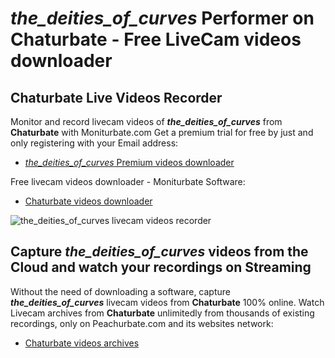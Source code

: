 # _the_deities_of_curves_ Performer on Chaturbate - Free LiveCam videos downloader

## Chaturbate Live Videos Recorder

Monitor and record livecam videos of **_the_deities_of_curves_** from **Chaturbate** with Moniturbate.com
Get a premium trial for free by just and only registering with your Email address:
* [_the_deities_of_curves_ Premium videos downloader](https://moniturbate.com/request-demo-licence-key.html)

Free livecam videos downloader - Moniturbate Software:
* [Chaturbate videos downloader](https://moniturbate.com/moniturbate-download-software.html)

![_the_deities_of_curves_ livecam videos recorder](https://peachurnet.com/templates/moniturbate-software.png)


## Capture _the_deities_of_curves_ videos from the Cloud and watch your recordings on Streaming

Without the need of downloading a software, capture **_the_deities_of_curves_** livecam videos from **Chaturbate** 100% online.
Watch Livecam archives from **Chaturbate** unlimitedly from thousands of existing recordings, only on Peachurbate.com and its websites network:
* [Chaturbate videos archives](https://peachurnet.com/)